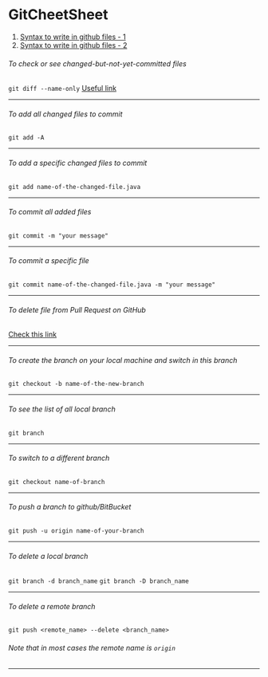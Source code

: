 # GitCheetSheet

1. [Syntax to write in github files - 1](https://github.com/adam-p/markdown-here/wiki/Markdown-Cheatsheet)
2. [Syntax to write in github files - 2](https://help.github.com/articles/basic-writing-and-formatting-syntax/)

###### To check or see changed-but-not-yet-committed files
`git diff --name-only`
[Useful link](https://stackoverflow.com/questions/5096268/how-to-get-a-list-of-all-files-that-changed-between-two-git-commits)

***

###### To add all changed files to commit
`git add -A`

***

###### To add a specific changed files to commit
`git add name-of-the-changed-file.java`

***

###### To commit all added files
`git commit -m "your message"`

***

###### To commit a specific file
`git commit name-of-the-changed-file.java -m "your message"`

***

###### To delete file from Pull Request on GitHub
[Check this link](https://stackoverflow.com/questions/9498201/delete-file-from-pull-request-on-github/37122300)

***

###### To create the branch on your local machine and switch in this branch
`git checkout -b name-of-the-new-branch`

***

###### To see the list of all local branch
`git branch`

***

###### To switch to a different branch
`git checkout name-of-branch`

***

###### To push a branch to github/BitBucket
`git push -u origin name-of-your-branch`

***

###### To delete a local branch
`git branch -d branch_name`
`git branch -D branch_name`

***

###### To delete a remote branch
`git push <remote_name> --delete <branch_name>`
###### Note that in most cases the remote name is `origin`

***


